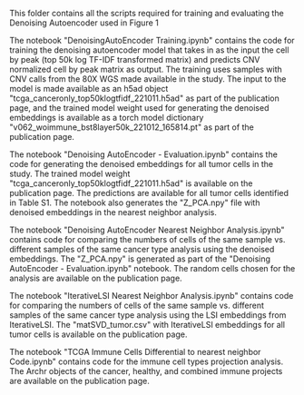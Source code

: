 This folder contains all the scripts required for training and evaluating the Denoising Autoencoder used in Figure 1

The notebook "DenoisingAutoEncoder Training.ipynb" contains the code for training the denoising autoencoder model that takes in as the input the cell by peak (top 50k log TF-IDF transformed matrix) and predicts CNV normalized cell by peak matrix as output. The training uses samples with CNV calls from the 80X WGS made available in the study. The input to the model is made available as an h5ad object "tcga_canceronly_top50klogtfidf_221011.h5ad" as part of the publication page, and the trained model weight used for generating the denoised embeddings is available as a torch model dictionary "v062_woimmune_bst8layer50k_221012_165814.pt" as part of the publication page.

The notebook "Denoising AutoEncoder - Evaluation.ipynb" contains the code for generating the denoised embeddings for all tumor cells in the study. The trained model weight "tcga_canceronly_top50klogtfidf_221011.h5ad" is available on the publication page. The predictions are available for all tumor cells identified in Table S1. The notebook also generates the "Z_PCA.npy" file with denoised embeddings in the nearest neighbor analysis.

The notebook "Denoising AutoEncoder Nearest Neighbor Analysis.ipynb" contains code for comparing the numbers of cells of the same sample vs. different samples of the same cancer type analysis using the denoised embeddings. The "Z_PCA.npy" is generated as part of the "Denoising AutoEncoder - Evaluation.ipynb" notebook. The random cells chosen for the analysis are available on the publication page.

The notebook "IterativeLSI Nearest Neighbor Analysis.ipynb" contains code for comparing the numbers of cells of the same sample vs. different samples of the same cancer type analysis using the LSI embeddings from IterativeLSI. The "matSVD_tumor.csv" with IterativeLSI embeddings for all tumor cells is available on the publication page. 

The notebook "TCGA Immune Cells Differential to nearest neighbor Code.ipynb" contains code for the immune cell types projection analysis. The Archr objects of the cancer, healthy, and combined immune projects are available on the publication page.
